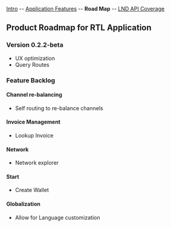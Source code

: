 [Intro](README.md) -- [Application Features](Application_features.md) -- **Road Map** -- [LND API Coverage](LNDAPICoverage.md)

## Product Roadmap for RTL Application

### Version 0.2.2-beta
- UX optimization
- Query Routes

### Feature Backlog
#### Channel re-balancing
- Self routing to re-balance channels

#### Invoice Management
- Lookup Invoice

#### Network
- Network explorer

#### Start
- Create Wallet

#### Globalization
- Allow for Language customization
